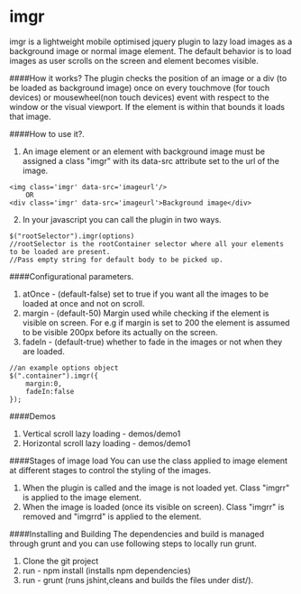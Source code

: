 imgr
====

imgr is a lightweight mobile optimised jquery plugin to lazy load images as a background image or normal image element. The default behavior is to load images as user scrolls on the screen and element becomes visible.

####How it works?
The plugin checks the position of an image or a div (to be loaded as background image) once on every touchmove (for touch devices) or mousewheel(non touch devices) event with respect to the window or the visual viewport. If the element is within that bounds it loads that image.


####How to use it?.

1. An image element or an element with background image must be assigned a class "imgr" with its data-src attribute set to the url of the image.
```
<img class='imgr' data-src='imageurl'/>
	OR
<div class='imgr' data-src='imageurl'>Background image</div>
```
2. In your javascript you can call the plugin in two ways.
```
$("rootSelector").imgr(options) 
//rootSelector is the rootContainer selector where all your elements to be loaded are present.
//Pass empty string for default body to be picked up.
```

####Configurational parameters.
1. atOnce - (default-false) set to true if you want all the images to be loaded at once and not on scroll.
2. margin - (default-50) Margin used while checking if the element is visible on screen. For e.g if margin is set to 200 the element is assumed to be visible 200px before its actually on the screen.
3. fadeIn - (default-true) whether to fade in the images or not when they are loaded.
 
```
//an example options object
$(".container").imgr({
	margin:0,
	fadeIn:false 
});
```

####Demos
1. Vertical scroll lazy loading  - demos/demo1
2. Horizontal scroll lazy loading  - demos/demo1

####Stages of image load
You can use the class applied to image element at different stages to control the styling of the images.

1. When the plugin is called and the image is not loaded yet. Class "imgrr" is applied to the image element.
2. When the image is loaded (once its visible on screen). Class "imgrr" is removed and "imgrrd" is applied to the element.

####Installing and Building
 The dependencies and build is managed through grunt and you can use following steps to locally run grunt.
 
1. Clone the git project
2. run - npm install (installs npm dependencies)
3. run - grunt (runs jshint,cleans and builds the files under dist/).
